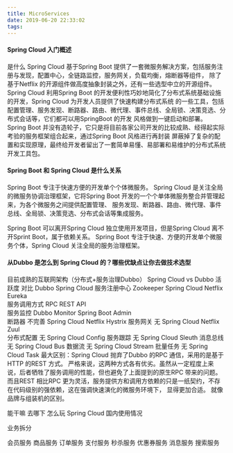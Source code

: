 ```yaml
---
title: MicroServices
date: 2019-06-20 22:33:02
tags:
---
```

#### Spring Cloud 入门概述
是什么
Spring Cloud 基于Spring Boot 提供了一套微服务解决方案，包括服务注册与发现，配置中心，全链路监控，服务网关，负载均衡，熔断器等组件，
除了基于Netflix 的开源组件做高度抽象封装之外，还有一些选型中立的开源组件。
Spring Cloud 利用Spring Boot 的开发便利性巧妙地简化了分布式系统基础设施的开发，Spring Cloud 为开发人员提供了快速构建分布式系统
的一些工具，包括配置管理、服务发现、断路器、路由、微代理、事件总线、全局锁、决策竞选、分布式会话等，它们都可以用SpringBoot 的开发
风格做到一键启动和部署。
Spring Boot 并没有造轮子，它只是将目前各家公司开发的比较成熟、经得起实际考验的服务框架组合起来，通过Spring Boot 风格进行再封装
屏蔽掉了复杂的配置和实现原理，最终给开发者留出了一套简单易懂、易部署和易维护的分布式系统开发工具包。
<!-- more -->
#### Spring Boot 和 Spring Cloud 是什么关系
Spring Boot 专注于快速方便的开发单个个体微服务。
Spring Cloud 是关注全局的微服务协调治理框架，它将Spring Boot 开发的一个个单体微服务整合并管理起来，为各个微服务之间提供配置管理、
服务发现、断路器、路由、微代理、事件总线、全局锁、决策竞选、分布式会话等集成服务。

Spring Boot 可以离开Spring Cloud 独立使用开发项目，但是Spring Cloud 离不开Sprint Boot，属于依赖关系。
Spring Boot 专注于快速、方便的开发单个微服务个体，Spring Cloud 关注全局的服务治理框架。

#### 从Dubbo 是怎么到 Spring Cloud 的？哪些优缺点让你去做技术选型
目前成熟的互联网架构（分布式+服务治理Dubbo）
Spring Cloud vs Dubbo
活跃度
对比              Dubbo               Spring Cloud
服务注册中心       Zookeeper           Spring Cloud Netflix Eureka  
服务调用方式       RPC                 REST API   
服务监控          Dubbo Monitor       Spring Boot Admin    
断路器            不完善              Spring Cloud Netflix Hystrix 
服务网关          无                  Spring Cloud Netflix Zuul  
分布式配置         无                   Spring Cloud Config
服务跟踪          无                    Spring Cloud Sleuth
消息总线          无                    Spring Cloud Bus 
数据流            无                     Spring Cloud Stream
批量任务          无                     Spring Cloud Task
最大区别：Spring Cloud 抛弃了Dubbo 的RPC 通信，采用的是基于HTTP 的REST 方式。
严格来说，这两种方式各有优劣。虽然从一定程度上来说，后者牺牲了服务调用的性能，但也避免了上面提到的原生RPC 带来的问题。
而且REST 相比RPC 更为灵活，服务提供方和调用方依赖的只是一纸契约，不存在代码级别的强依赖，这在强调快速演化的微服务环境下，
显得更加合适。
就像品牌与组装机的区别。


能干嘛
去哪下
怎么玩
Spring Cloud 国内使用情况



业务拆分

会员服务
商品服务
订单服务
支付服务
秒杀服务
优惠券服务
消息服务
搜索服务




















